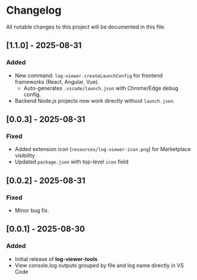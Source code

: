 # Changelog

All notable changes to this project will be documented in this file.

## [1.1.0] - 2025-08-31

### Added

- New command: `log-viewer.createLaunchConfig` for frontend frameworks (React, Angular, Vue).
  - Auto-generates `.vscode/launch.json` with Chrome/Edge debug config.
- Backend Node.js projects now work directly without `launch.json`.

## [0.0.3] - 2025-08-31

### Fixed

- Added extension icon (`resources/log-viewer-icon.png`) for Marketplace visibility
- Updated `package.json` with top-level `icon` field

## [0.0.2] - 2025-08-31

### Fixed

- Minor bug fix.

## [0.0.1] - 2025-08-30

### Added

- Initial release of **log-viewer-tools**
- View console.log outputs grouped by file and log name directly in VS Code
